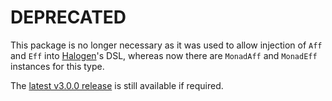 # DEPRECATED

This package is no longer necessary as it was used to allow injection of `Aff` and `Eff` into [Halogen](https://github.com/slamdata/purescript-halogen)'s DSL, whereas now there are `MonadAff` and `MonadEff` instances for this type.

The [latest v3.0.0 release](https://github.com/slamdata/purescript-aff-free/releases/tag/v3.0.0) is still available if required.
